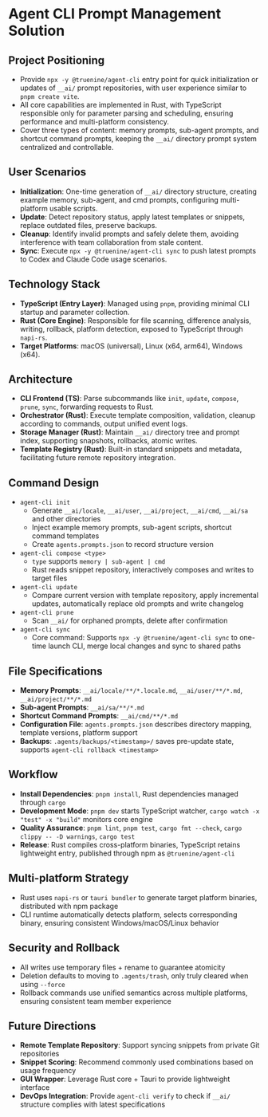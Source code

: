 # Agent CLI Prompt Management Solution

## Project Positioning
- Provide `npx -y @truenine/agent-cli` entry point for quick initialization or updates of `__ai/` prompt repositories, with user experience similar to `pnpm create vite`.
- All core capabilities are implemented in Rust, with TypeScript responsible only for parameter parsing and scheduling, ensuring performance and multi-platform consistency.
- Cover three types of content: memory prompts, sub-agent prompts, and shortcut command prompts, keeping the `__ai/` directory prompt system centralized and controllable.

## User Scenarios
- **Initialization**: One-time generation of `__ai/` directory structure, creating example memory, sub-agent, and cmd prompts, configuring multi-platform usable scripts.
- **Update**: Detect repository status, apply latest templates or snippets, replace outdated files, preserve backups.
- **Cleanup**: Identify invalid prompts and safely delete them, avoiding interference with team collaboration from stale content.
- **Sync**: Execute `npx -y @truenine/agent-cli sync` to push latest prompts to Codex and Claude Code usage scenarios.

## Technology Stack
- **TypeScript (Entry Layer)**: Managed using `pnpm`, providing minimal CLI startup and parameter collection.
- **Rust (Core Engine)**: Responsible for file scanning, difference analysis, writing, rollback, platform detection, exposed to TypeScript through `napi-rs`.
- **Target Platforms**: macOS (universal), Linux (x64, arm64), Windows (x64).

## Architecture
- **CLI Frontend (TS)**: Parse subcommands like `init`, `update`, `compose`, `prune`, `sync`, forwarding requests to Rust.
- **Orchestrator (Rust)**: Execute template composition, validation, cleanup according to commands, output unified event logs.
- **Storage Manager (Rust)**: Maintain `__ai/` directory tree and prompt index, supporting snapshots, rollbacks, atomic writes.
- **Template Registry (Rust)**: Built-in standard snippets and metadata, facilitating future remote repository integration.

## Command Design
- `agent-cli init`
  - Generate `__ai/locale`, `__ai/user`, `__ai/project`, `__ai/cmd`, `__ai/sa` and other directories
  - Inject example memory prompts, sub-agent scripts, shortcut command templates
  - Create `agents.prompts.json` to record structure version
- `agent-cli compose <type>`
  - `type` supports `memory | sub-agent | cmd`
  - Rust reads snippet repository, interactively composes and writes to target files
- `agent-cli update`
  - Compare current version with template repository, apply incremental updates, automatically replace old prompts and write changelog
- `agent-cli prune`
  - Scan `__ai/` for orphaned prompts, delete after confirmation
- `agent-cli sync`
  - Core command: Supports `npx -y @truenine/agent-cli sync` to one-time launch CLI, merge local changes and sync to shared paths

## File Specifications
- **Memory Prompts**: `__ai/locale/**/*.locale.md`, `__ai/user/**/*.md`, `__ai/project/**/*.md`
- **Sub-agent Prompts**: `__ai/sa/**/*.md`
- **Shortcut Command Prompts**: `__ai/cmd/**/*.md`
- **Configuration File**: `agents.prompts.json` describes directory mapping, template versions, platform support
- **Backups**: `.agents/backups/<timestamp>/` saves pre-update state, supports `agent-cli rollback <timestamp>`

## Workflow
- **Install Dependencies**: `pnpm install`, Rust dependencies managed through `cargo`
- **Development Mode**: `pnpm dev` starts TypeScript watcher, `cargo watch -x "test" -x "build"` monitors core engine
- **Quality Assurance**: `pnpm lint`, `pnpm test`, `cargo fmt --check`, `cargo clippy -- -D warnings`, `cargo test`
- **Release**: Rust compiles cross-platform binaries, TypeScript retains lightweight entry, published through npm as `@truenine/agent-cli`

## Multi-platform Strategy
- Rust uses `napi-rs` or `tauri bundler` to generate target platform binaries, distributed with npm package
- CLI runtime automatically detects platform, selects corresponding binary, ensuring consistent Windows/macOS/Linux behavior

## Security and Rollback
- All writes use temporary files + rename to guarantee atomicity
- Deletion defaults to moving to `.agents/trash`, only truly cleared when using `--force`
- Rollback commands use unified semantics across multiple platforms, ensuring consistent team member experience

## Future Directions
- **Remote Template Repository**: Support syncing snippets from private Git repositories
- **Snippet Scoring**: Recommend commonly used combinations based on usage frequency
- **GUI Wrapper**: Leverage Rust core + Tauri to provide lightweight interface
- **DevOps Integration**: Provide `agent-cli verify` to check if `__ai/` structure complies with latest specifications
